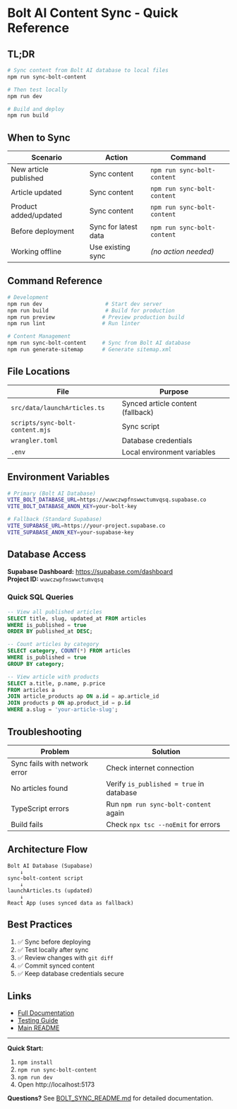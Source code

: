 # Bolt AI Content Sync - Quick Reference

## TL;DR

```bash
# Sync content from Bolt AI database to local files
npm run sync-bolt-content

# Then test locally
npm run dev

# Build and deploy
npm run build
```

## When to Sync

| Scenario | Action | Command |
|----------|--------|---------|
| New article published | Sync content | `npm run sync-bolt-content` |
| Article updated | Sync content | `npm run sync-bolt-content` |
| Product added/updated | Sync content | `npm run sync-bolt-content` |
| Before deployment | Sync for latest data | `npm run sync-bolt-content` |
| Working offline | Use existing sync | _(no action needed)_ |

## Command Reference

```bash
# Development
npm run dev                    # Start dev server
npm run build                  # Build for production
npm run preview               # Preview production build
npm run lint                  # Run linter

# Content Management
npm run sync-bolt-content     # Sync from Bolt AI database
npm run generate-sitemap      # Generate sitemap.xml
```

## File Locations

| File | Purpose |
|------|---------|
| `src/data/launchArticles.ts` | Synced article content (fallback) |
| `scripts/sync-bolt-content.mjs` | Sync script |
| `wrangler.toml` | Database credentials |
| `.env` | Local environment variables |

## Environment Variables

```bash
# Primary (Bolt AI Database)
VITE_BOLT_DATABASE_URL=https://wuwczwpfnswwctumvqsq.supabase.co
VITE_BOLT_DATABASE_ANON_KEY=your-bolt-key

# Fallback (Standard Supabase)
VITE_SUPABASE_URL=https://your-project.supabase.co
VITE_SUPABASE_ANON_KEY=your-supabase-key
```

## Database Access

**Supabase Dashboard:** https://supabase.com/dashboard  
**Project ID:** `wuwczwpfnswwctumvqsq`

### Quick SQL Queries

```sql
-- View all published articles
SELECT title, slug, updated_at FROM articles 
WHERE is_published = true 
ORDER BY published_at DESC;

-- Count articles by category
SELECT category, COUNT(*) FROM articles 
WHERE is_published = true 
GROUP BY category;

-- View article with products
SELECT a.title, p.name, p.price 
FROM articles a
JOIN article_products ap ON a.id = ap.article_id
JOIN products p ON ap.product_id = p.id
WHERE a.slug = 'your-article-slug';
```

## Troubleshooting

| Problem | Solution |
|---------|----------|
| Sync fails with network error | Check internet connection |
| No articles found | Verify `is_published = true` in database |
| TypeScript errors | Run `npm run sync-bolt-content` again |
| Build fails | Check `npx tsc --noEmit` for errors |

## Architecture Flow

```
Bolt AI Database (Supabase)
    ↓
sync-bolt-content script
    ↓
launchArticles.ts (updated)
    ↓
React App (uses synced data as fallback)
```

## Best Practices

1. ✅ Sync before deploying
2. ✅ Test locally after sync
3. ✅ Review changes with `git diff`
4. ✅ Commit synced content
5. ✅ Keep database credentials secure

## Links

- [Full Documentation](BOLT_SYNC_README.md)
- [Testing Guide](TESTING_SYNC.md)
- [Main README](README.md)

---

**Quick Start:**
1. `npm install`
2. `npm run sync-bolt-content`
3. `npm run dev`
4. Open http://localhost:5173

**Questions?** See [BOLT_SYNC_README.md](BOLT_SYNC_README.md) for detailed documentation.

